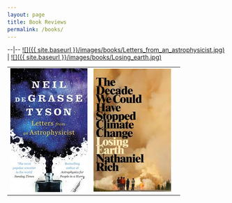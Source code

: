 ```yaml
---
layout: page
title: Book Reviews
permalink: /books/
---
```


--|--
[![]({{ site.baseurl }}/images/books/Letters_from_an_astrophysicist.jpg)](https://itacdonev.github.io/ML-Stories/books/markdown/2020/01/16/BR-Letters-from-an-Astrophysicist.html) | [![]({{ site.baseurl }}/images/books/Losing_earth.jpg)](https://itacdonev.github.io/ML-Stories/books/markdown/2020/02/15/BR-Losing-Earth.html)


<style>
table, td {
  border: 0px;
}
</style>

<table id = "table">
  <tr>
    <td><img src="../images/books/Letters_from_an_astrophysicist.jpg" alt="Letters from an Astrophysicist"></td>
    <td><img src="../images/books/Losing_earth.jpg" alt="Losing Earth"><td>
  </tr>
</table>